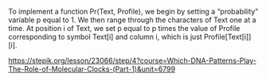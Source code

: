 To implement a function Pr(Text, Profile), we begin by setting a “probability” variable p equal to 1. We then range through the characters of Text one at a time. At position i of Text, we set p equal to p times the value of Profile corresponding to symbol Text[i] and column i, which is just Profile[Text[i]][i].

https://stepik.org/lesson/23066/step/4?course=Which-DNA-Patterns-Play-The-Role-of-Molecular-Clocks-(Part-1)&unit=6799